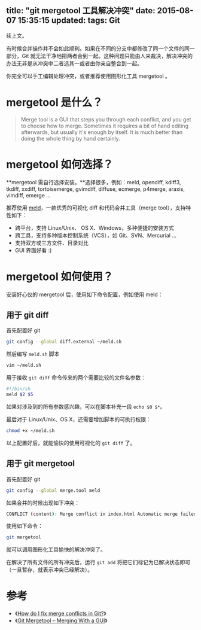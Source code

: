 title: "git mergetool 工具解决冲突"
date: 2015-08-07 15:35:15
updated: 
tags: Git
---

续上文。

有时候合并操作并不会如此顺利。如果在不同的分支中都修改了同一个文件的同一部分，Git 就无法干净地把两者合到一起。这种问题只能由人来裁决，解决冲突的办法无非是从冲突中二者选其一或者由你亲自整合到一起。

你完全可以手工编辑处理冲突，或者推荐使用图形化工具 mergetool 。

# mergetool 是什么？

> Merge tool is a GUI that steps you through each conflict, and you get to choose how to merge. Sometimes it requires a bit of hand editing afterwards, but usually it's enough by itself. It is much better than doing the whole thing by hand certainly.

# mergetool 如何选择？

**mergetool 需自行选择安装。**选择很多，例如：meld, opendiff, kdiff3, tkdiff, xxdiff, tortoisemerge, gvimdiff, diffuse, ecmerge, p4merge, araxis, vimdiff, emerge ...

推荐使用 [meld](http://meldmerge.org/)，一款优秀的可视化 diff 和代码合并工具（merge tool），支持特性如下：

* 跨平台，支持 Linux/Unix、 OS X、Windows，多种便捷的安装方式
* 跨工具，支持多种版本控制系统（VCS），如 Git、SVN、Mercurial ...
* 支持双方或三方文件、目录对比
* GUI 界面好看 :)

# mergetool 如何使用？

安装好心仪的 mergetool 后，使用如下命令配置，例如使用 meld：

## 用于 git diff

首先配置好 git

```bash
git config --global diff.external ~/meld.sh
```

然后编写 `meld.sh` 脚本

```bash
vim ~/meld.sh
```

用于接收 `git diff` 命令传来的两个需要比较的文件名参数：

```bash
#!/bin/sh
meld $2 $5
```

如果对涉及到的所有参数感兴趣，可以在脚本补充一段 `echo $0 $*`。

最后对于 Linux/Unix、OS X，还需要增加脚本的可执行权限：

```bash
chmod +x ~/meld.sh
```

以上配置好后，就能愉快的使用可视化的 `git diff` 了。

## 用于 git mergetool

首先配置好 git

```bash
git config --global merge.tool meld
```

如果合并的时候出现如下冲突：

```bash
CONFLICT (content): Merge conflict in index.html Automatic merge failed; fix conflicts and then commit the result.
```

使用如下命令：

```bash
git mergetool
```

就可以调用图形化工具愉快的解决冲突了。

在解决了所有文件的所有冲突后，运行 `git add` 将把它们标记为已解决状态即可（一旦暂存，就表示冲突已经解决）。

# 参考

* 《[How do I fix merge conflicts in Git?](http://stackoverflow.com/questions/161813/fix-merge-conflicts-in-git)》
* 《[Git Mergetool – Merging With a GUI](http://www.gitguys.com/topics/merging-with-a-gui/)》
